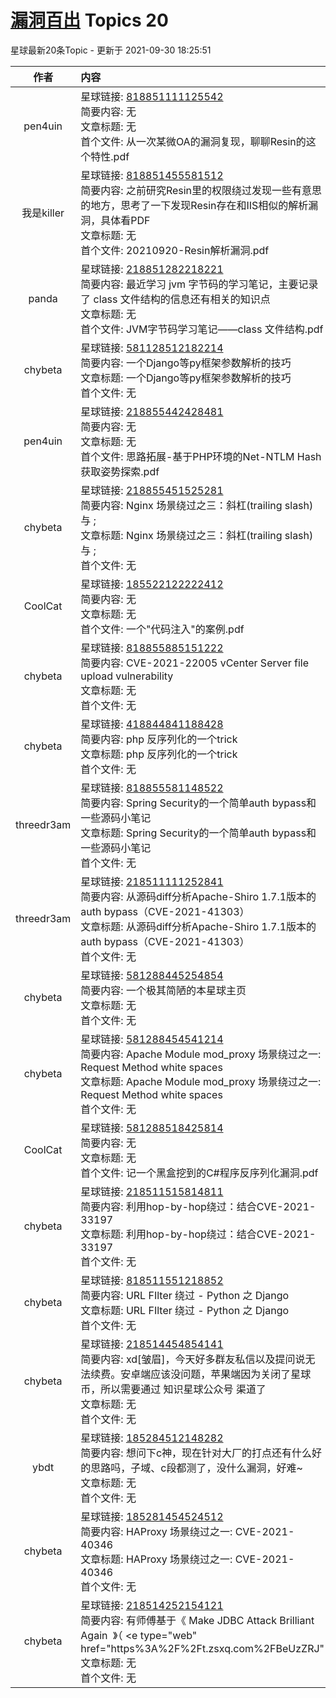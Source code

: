 # [漏洞百出](https://public.zsxq.com/groups/555848225184.html) Topics 20

星球最新20条Topic - 更新于 2021-09-30 18:25:51

|作者|内容|发表时间|
|:---:|:---|:---|
|pen4uin|星球链接: [818851111125542](https://wx.zsxq.com/dweb2/index/topic_detail/818851111125542) <br />简要内容: 无<br />文章标题: 无<br />首个文件: 从一次某微OA的漏洞复现，聊聊Resin的这个特性.pdf|2021-09-30 23:32:13|
|我是killer|星球链接: [818851455581512](https://wx.zsxq.com/dweb2/index/topic_detail/818851455581512) <br />简要内容: 之前研究Resin里的权限绕过发现一些有意思的地方，思考了一下发现Resin存在和IIS相似的解析漏洞，具体看PDF<br />文章标题: 无<br />首个文件: 20210920-Resin解析漏洞.pdf|2021-09-29 00:09:02|
|panda|星球链接: [218851282218221](https://wx.zsxq.com/dweb2/index/topic_detail/218851282218221) <br />简要内容: 最近学习 jvm 字节码的学习笔记，主要记录了 class 文件结构的信息还有相关的知识点<br />文章标题: 无<br />首个文件: JVM字节码学习笔记——class 文件结构.pdf|2021-09-27 19:41:37|
|chybeta|星球链接: [581128512182214](https://wx.zsxq.com/dweb2/index/topic_detail/581128512182214) <br />简要内容: 一个Django等py框架参数解析的技巧<br />文章标题: 一个Django等py框架参数解析的技巧<br />首个文件: 无|2021-09-27 17:48:13|
|pen4uin|星球链接: [218855442428481](https://wx.zsxq.com/dweb2/index/topic_detail/218855442428481) <br />简要内容: 无<br />文章标题: 无<br />首个文件: 思路拓展-基于PHP环境的Net-NTLM Hash获取姿势探索.pdf|2021-09-24 17:40:20|
|chybeta|星球链接: [218855451525281](https://wx.zsxq.com/dweb2/index/topic_detail/218855451525281) <br />简要内容: Nginx 场景绕过之三：斜杠(trailing slash) 与 ;<br />文章标题: Nginx 场景绕过之三：斜杠(trailing slash) 与 ;<br />首个文件: 无|2021-09-23 18:09:43|
|CoolCat|星球链接: [185522122222412](https://wx.zsxq.com/dweb2/index/topic_detail/185522122222412) <br />简要内容: 无<br />文章标题: 无<br />首个文件: 一个"代码注入"的案例.pdf|2021-09-23 12:13:30|
|chybeta|星球链接: [818855885151222](https://wx.zsxq.com/dweb2/index/topic_detail/818855885151222) <br />简要内容: CVE-2021-22005 vCenter Server file upload vulnerability<br />文章标题: 无<br />首个文件: 无|2021-09-22 08:21:53|
|chybeta|星球链接: [418844841188428](https://wx.zsxq.com/dweb2/index/topic_detail/418844841188428) <br />简要内容: php 反序列化的一个trick<br />文章标题: php 反序列化的一个trick<br />首个文件: 无|2021-09-21 23:52:40|
|threedr3am|星球链接: [818855581148522](https://wx.zsxq.com/dweb2/index/topic_detail/818855581148522) <br />简要内容: Spring Security的一个简单auth bypass和一些源码小笔记<br />文章标题: Spring Security的一个简单auth bypass和一些源码小笔记<br />首个文件: 无|2021-09-19 23:11:52|
|threedr3am|星球链接: [218511111252841](https://wx.zsxq.com/dweb2/index/topic_detail/218511111252841) <br />简要内容: 从源码diff分析Apache-Shiro 1.7.1版本的auth bypass（CVE-2021-41303）<br />文章标题: 从源码diff分析Apache-Shiro 1.7.1版本的auth bypass（CVE-2021-41303）<br />首个文件: 无|2021-09-18 15:54:36|
|chybeta|星球链接: [581288445254854](https://wx.zsxq.com/dweb2/index/topic_detail/581288445254854) <br />简要内容: 一个极其简陋的本星球主页<br />文章标题: 无<br />首个文件: 无|2021-09-17 23:21:33|
|chybeta|星球链接: [581288454541214](https://wx.zsxq.com/dweb2/index/topic_detail/581288454541214) <br />简要内容: Apache Module mod_proxy 场景绕过之一: Request Method white spaces<br />文章标题: Apache Module mod_proxy 场景绕过之一: Request Method white spaces<br />首个文件: 无|2021-09-17 18:41:30|
|CoolCat|星球链接: [581288518425814](https://wx.zsxq.com/dweb2/index/topic_detail/581288518425814) <br />简要内容: 无<br />文章标题: 无<br />首个文件: 记一个黑盒挖到的C#程序反序列化漏洞.pdf|2021-09-15 19:14:49|
|chybeta|星球链接: [218511515814811](https://wx.zsxq.com/dweb2/index/topic_detail/218511515814811) <br />简要内容: 利用hop-by-hop绕过：结合CVE-2021-33197<br />文章标题: 利用hop-by-hop绕过：结合CVE-2021-33197<br />首个文件: 无|2021-09-14 18:33:19|
|chybeta|星球链接: [818511551218852](https://wx.zsxq.com/dweb2/index/topic_detail/818511551218852) <br />简要内容: URL FIlter 绕过 - Python 之 Django<br />文章标题: URL FIlter 绕过 - Python 之 Django<br />首个文件: 无|2021-09-13 17:56:04|
|chybeta|星球链接: [218514454854141](https://wx.zsxq.com/dweb2/index/topic_detail/218514454854141) <br />简要内容: xd[皱眉]，今天好多群友私信以及提问说无法续费。安卓端应该没问题，苹果端因为关闭了星球币，所以需要通过 知识星球公众号 渠道了<br />文章标题: 无<br />首个文件: 无|2021-09-11 11:25:56|
|ybdt|星球链接: [185284512148282](https://wx.zsxq.com/dweb2/index/topic_detail/185284512148282) <br />简要内容: 想问下c神，现在针对大厂的打点还有什么好的思路吗，子域、c段都测了，没什么漏洞，好难~<br />文章标题: 无<br />首个文件: 无|2021-09-11 09:57:28|
|chybeta|星球链接: [185281454524512](https://wx.zsxq.com/dweb2/index/topic_detail/185281454524512) <br />简要内容: HAProxy 场景绕过之一: CVE-2021-40346<br />文章标题: HAProxy 场景绕过之一: CVE-2021-40346<br />首个文件: 无|2021-09-09 20:23:18|
|chybeta|星球链接: [218514252154121](https://wx.zsxq.com/dweb2/index/topic_detail/218514252154121) <br />简要内容: 有师傅基于《 Make JDBC Attack Brilliant Again   》（ <e type="web" href="https%3A%2F%2Ft.zsxq.com%2FBeUzZRJ"<br />文章标题: 无<br />首个文件: 无|2021-09-09 13:57:57|
